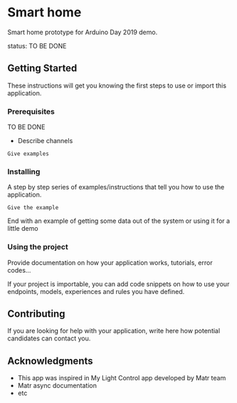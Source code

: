 # Smart home

Smart home prototype for Arduino Day 2019 demo.

status: TO BE DONE 
## Getting Started

These instructions will get you knowing the first steps to use or import this application.

### Prerequisites

TO BE DONE

* Describe channels

```
Give examples
```

### Installing

A step by step series of examples/instructions that tell you how to use the application.

```
Give the example
```

End with an example of getting some data out of the system or using it for a little demo

### Using the project

Provide documentation on how your application works, tutorials, error codes...

If your project is importable, you can add code snippets on how to use your endpoints, models, experiences and rules you have defined.

## Contributing

If you are looking for help with your application, write here how potential candidates can contact you.

## Acknowledgments

* This app was inspired in My Light Control app developed by Matr team
* Matr async documentation 
* etc
